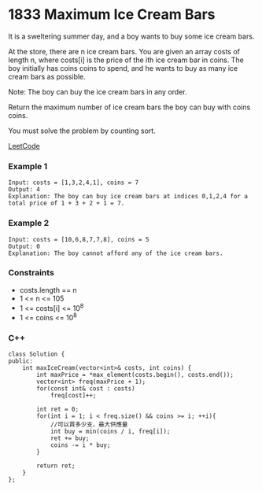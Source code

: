 # 1833 Maximum Ice Cream Bars

It is a sweltering summer day, and a boy wants to buy some ice cream bars.

At the store, there are n ice cream bars. You are given an array costs of length n, where costs[i] is the price of the ith ice cream bar in coins. The boy initially has coins coins to spend, and he wants to buy as many ice cream bars as possible. 

Note: The boy can buy the ice cream bars in any order.

Return the maximum number of ice cream bars the boy can buy with coins coins.

You must solve the problem by counting sort.

[LeetCode](https://leetcode.cn/problems/maximum-ice-cream-bars/description/)

### Example 1

```
Input: costs = [1,3,2,4,1], coins = 7
Output: 4
Explanation: The boy can buy ice cream bars at indices 0,1,2,4 for a total price of 1 + 3 + 2 + 1 = 7.
```

### Example 2

```
Input: costs = [10,6,8,7,7,8], coins = 5
Output: 0
Explanation: The boy cannot afford any of the ice cream bars.
```



### Constraints

* costs.length == n
* 1 <= n <= 105
* 1 <= costs[i] <= 10<sup>8</sup>
* 1 <= coins <= 10<sup>8</sup>

### C++ 

```
class Solution {
public:
    int maxIceCream(vector<int>& costs, int coins) {
        int maxPrice = *max_element(costs.begin(), costs.end());
        vector<int> freq(maxPrice + 1);
        for(const int& cost : costs)
            freq[cost]++;

        int ret = 0;
        for(int i = 1; i < freq.size() && coins >= i; ++i){
            //可以買多少支，最大供應量
            int buy = min(coins / i, freq[i]);
            ret += buy;
            coins -= i * buy;
        }
        
        return ret;
    }
};
```